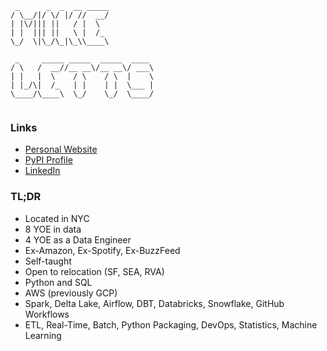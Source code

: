 ```
 _      _  _  __ _____
/ \__/|/ \/ |/ //  __/
| |\/||| ||   / |  \  
| |  ||| ||   \ |  /_ 
\_/  \|\_/\_|\_\\____\
                      
 _     _____ _____  _____  ____ 
/ \   /  __//__ __\/__ __\/ ___\
| |   |  \    / \    / \  |    \
| |_/\|  /_   | |    | |  \___ |
\____/\____\  \_/    \_/  \____/
                                

```

### Links

- [Personal Website](https://michaelthomasletts.github.io/)
- [PyPI Profile](https://pypi.org/user/lettsmt/)
- [LinkedIn](https://www.linkedin.com/in/lettsmichael/)

### TL;DR

- Located in NYC
- 8 YOE in data
- 4 YOE as a Data Engineer
- Ex-Amazon, Ex-Spotify, Ex-BuzzFeed
- Self-taught
- Open to relocation (SF, SEA, RVA)
- Python and SQL
- AWS (previously GCP)
- Spark, Delta Lake, Airflow, DBT, Databricks, Snowflake, GitHub Workflows
- ETL, Real-Time, Batch, Python Packaging, DevOps, Statistics, Machine Learning